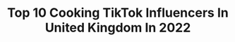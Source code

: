 ---
title: Top 10 Cooking TikTok Influencers In United Kingdom In 2022
description: >-
  Find top cooking TikTok influencers in United Kingdom in 2022. Most popular hashtags: #fyp #foryoupage #foryou #food.
platform: TikTok
hits: 299
text_top: Discover the best TikTok influencers on inBeat.
text_bottom: Our platform aggregates 299 TikTok influencers like this in United Kingdom for you to collaborate.
profiles:
  - username: "yasmine_eex"
    fullname: >-
      yasmine_eex
    bio: >-
      🇲🇦|🇬🇧 Islamic Reminders and Cooking Videos اللهم إني أسألك حسن الخاتمة
    location: "United Kingdom"
    followers: 9976
    engagement: 2068
    commentsToLikes: 0.026875
    id: ckd0dc4b5d0iz0j23kni7lhjq
    verified: false
    hashtags: "#fyp, #islamic, #xybca, #peace"
  - username: "ollie_eats"
    fullname: >-
      ollieeats
    bio: >-
      🎥 Showcasing home cooking hacks and amazing products from the food industry🍩
    location: "United Kingdom"
    followers: 248700
    engagement: 927
    commentsToLikes: 0.023493
    id: ck8kh4nchlb3u0j78wbuus6kb
    verified: false
    hashtags: "#properbritishdishes, #food, #learnontiktok, #ramsayreacts"
  - username: "recentlybaked"
    fullname: >-
      Baking & cooking
    bio: >-
      Baking & cooking videos Thanks for following❤️
    location: "United Kingdom"
    followers: 5889
    engagement: 1643
    commentsToLikes: 0.031498
    id: ckcdznx7ihbfm0j23m0ok9fp9
    verified: false
    hashtags: "#baking, #boba, #bubbletea, #fyp"
  - username: "chlooebrownn"
    fullname: >-
      Chlöe Brown
    bio: >-
      22 | London | African Tastebuds🇳🇬 Owner of a fantastic African cooking page✌🏼
    location: "United Kingdom"
    followers: 122200
    engagement: 1144
    commentsToLikes: 0.026259
    id: ckb9mp3kqfzdu0j23x5zmesie
    verified: false
    hashtags: "#nigerianstyle, #endsars, #cookbook, #atb"
  - username: "0723sona"
    fullname: >-
      neelam
    bio: >-
      Love cooking 🥘 Fav place London Wish me 7th Nov 🇮🇳✈️🇬🇧
    location: "United Kingdom"
    followers: 347000
    engagement: 766
    commentsToLikes: 0.013639
    id: ckcj82b1f6zil0j23amandkui
    verified: false
    hashtags: "#tictok, #easyrecipe, #pb08, #tictoklover"
  - username: "georgiehalfacree"
    fullname: >-
      Georgie
    bio: >-
      Just out here cooking up a storm follow my instagram @georgiehalfacree
    location: "United Kingdom"
    followers: 291900
    engagement: 1002
    commentsToLikes: 0.007897
    id: ckbadr5j4628f0j23hmeqi79d
    verified: true
    hashtags: "#feelgoodfactor, #carnivalready, #learnontiktok, #backtouni"
  - username: "desitouch20"
    fullname: >-
      desi madam
    bio: >-
      cooking my passion and obsession. so plz hit the heart. and subs to my YouTube .
    location: "United Kingdom"
    followers: 68800
    engagement: 372
    commentsToLikes: 0.015171
    id: ckav0l4or6ayv0j237xflpb6o
    verified: false
    hashtags: "#foryoupage, #tranding, #foryou, #beefcurry"
  - username: "poppy_cooks"
    fullname: >-
      poppy_cooks
    bio: >-
      Michelin-trained chef making cooking EASY FRICKIN’ PEASY 🤤❤️ 📩DM on Instagram
    location: "United Kingdom"
    followers: 58600
    engagement: 821
    commentsToLikes: 0.018288
    id: ckcj5ajwr5luj0j23ng6ie7zi
    verified: false
    hashtags: "#fyp, #foodie, #chocolate, #whatieatinaday"
  - username: "itshollyyx"
    fullname: >-
      Gurl
    bio: >-
      ✨Just a multiple sclerosis fighter cooking her way through life✨
    location: "United Kingdom"
    followers: 7402
    engagement: 377
    commentsToLikes: 0.033219
    id: cka0w9xc220s40i78kkt8et84
    verified: false
    hashtags: "#fyp, #slimmingworldrecipes, #foryoupage, #slimmingworldfood"
  - username: "zubyskitchen"
    fullname: >-
      Zuby’s Kitchen
    bio: >-
      CEO of delicious desi cooking 🇬🇧
    location: "United Kingdom"
    followers: 21700
    engagement: 288
    commentsToLikes: 0.028971
    id: cka0kek7zm7dg0i78kqmsjizw
    verified: false
    hashtags: "#fyp, #desifood, #weddingseason, #birmingham"
---